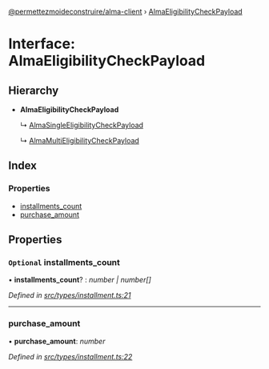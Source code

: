 [@permettezmoideconstruire/alma-client](../globals.md) › [AlmaEligibilityCheckPayload](almaeligibilitycheckpayload.md)

# Interface: AlmaEligibilityCheckPayload

## Hierarchy

* **AlmaEligibilityCheckPayload**

  ↳ [AlmaSingleEligibilityCheckPayload](almasingleeligibilitycheckpayload.md)

  ↳ [AlmaMultiEligibilityCheckPayload](almamultieligibilitycheckpayload.md)

## Index

### Properties

* [installments_count](almaeligibilitycheckpayload.md#optional-installments_count)
* [purchase_amount](almaeligibilitycheckpayload.md#purchase_amount)

## Properties

### `Optional` installments_count

• **installments_count**? : *number | number[]*

*Defined in [src/types/installment.ts:21](https://github.com/permettez-moi-de-construire/alma-client/blob/b80dcbf/src/types/installment.ts#L21)*

___

###  purchase_amount

• **purchase_amount**: *number*

*Defined in [src/types/installment.ts:22](https://github.com/permettez-moi-de-construire/alma-client/blob/b80dcbf/src/types/installment.ts#L22)*
